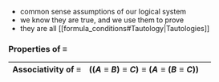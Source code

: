 - common sense assumptions of our logical system 
- we know they are true, and we use them to prove
- they are all [[formula_conditions#Tautology|Tautologies]]

### Properties of $\equiv$
| Associativity of $\equiv$  | $((A\equiv B)\equiv C)\equiv(A\equiv(B\equiv C))$    |     | 
| --- | --- | --- |
